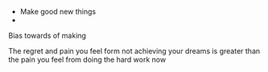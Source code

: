
- Make good new things 
- 
Bias towards of making

The regret and pain you feel form not achieving your dreams is greater than the pain you feel from doing the hard work now





